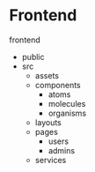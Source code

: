 # Frontend

frontend
- public
- src
  - assets
  - components
    - atoms
    - molecules
    - organisms
  - layouts
  - pages
    - users
    - admins
  - services

